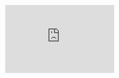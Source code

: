 <iframe src='https://tradingeconomics.com/embed/?s=franceconpriindcpi&v=202410310956V20230410&h=220&w=350&ref=/france/consumer-price-index-cpi&type=column&d1=2023-11-01&d2=2024-10-31' height='220' width='350'  frameborder='0' scrolling='no'></iframe>
